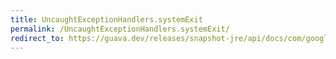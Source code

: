 ```yaml
---
title: UncaughtExceptionHandlers.systemExit
permalink: /UncaughtExceptionHandlers.systemExit/
redirect_to: https://guava.dev/releases/snapshot-jre/api/docs/com/google/common/util/concurrent/UncaughtExceptionHandlers.html#systemExit--
---
```

